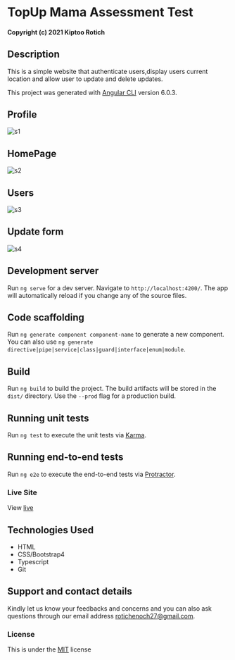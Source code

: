 # TopUp Mama Assessment Test

#### Copyright (c) 2021 Kiptoo Rotich

## Description

This is a simple website that authenticate users,display users current location and allow user to update and delete updates.

This project was generated with [Angular CLI](https://github.com/angular/angular-cli) version 6.0.3.

## Profile
![s1](https://user-images.githubusercontent.com/48821300/160299266-e709daf4-e708-42b1-8855-f44588ba2e89.png)

## HomePage
![s2](https://user-images.githubusercontent.com/48821300/160299284-e8a125de-ffa4-4189-98f5-c8c7325a5e00.png)

## Users
![s3](https://user-images.githubusercontent.com/48821300/160299303-f2237969-6458-40cb-9101-c239d70efaa6.png)

## Update form
![s4](https://user-images.githubusercontent.com/48821300/160299322-1165e143-180e-4ae1-b6fd-fdf1d0b9143d.png)


## Development server

Run `ng serve` for a dev server. Navigate to `http://localhost:4200/`. The app will automatically reload if you change any of the source files.

## Code scaffolding

Run `ng generate component component-name` to generate a new component. You can also use `ng generate directive|pipe|service|class|guard|interface|enum|module`.

## Build

Run `ng build` to build the project. The build artifacts will be stored in the `dist/` directory. Use the `--prod` flag for a production build.

## Running unit tests

Run `ng test` to execute the unit tests via [Karma](https://karma-runner.github.io).

## Running end-to-end tests

Run `ng e2e` to execute the end-to-end tests via [Protractor](http://www.protractortest.org/).

### Live Site
View [live](https://rotich1.github.io/consuming-API/)

## Technologies Used
* HTML
* CSS/Bootstrap4
* Typescript
* Git
## Support and contact details
Kindly let us know your feedbacks and concerns and you can also ask questions through our email address rotichenoch27@gmail.com.

### License
This is under the [MIT](LICENSE) license

